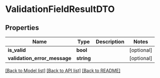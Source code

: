 # ValidationFieldResultDTO

## Properties
Name | Type | Description | Notes
------------ | ------------- | ------------- | -------------
**is_valid** | **bool** |  | [optional] 
**validation_error_message** | **string** |  | [optional] 

[[Back to Model list]](../README.md#documentation-for-models) [[Back to API list]](../README.md#documentation-for-api-endpoints) [[Back to README]](../README.md)


